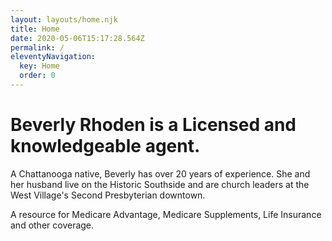 ```yaml
---
layout: layouts/home.njk
title: Home
date: 2020-05-06T15:17:28.564Z
permalink: /
eleventyNavigation:
  key: Home
  order: 0
---
```



<h1>Beverly Rhoden is a Licensed and knowledgeable agent.</h1>

A Chattanooga native, Beverly has over 20 years of experience. She and her husband live on the Historic Southside and are church leaders at the West Village's Second Presbyterian downtown. 

A resource for Medicare Advantage, Medicare Supplements, Life Insurance and other coverage.

</div>
</div>